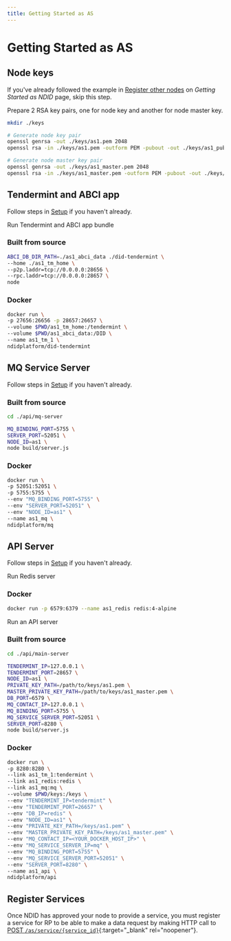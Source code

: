 ```yaml
---
title: Getting Started as AS
---
```


# Getting Started as AS

## Node keys

If you've already followed the example in [Register other nodes](/getting-started/ndid.html#register-other-nodes) on _Getting Started as NDID_ page, skip this step.

Prepare 2 RSA key pairs, one for node key and another for node master key.

```sh
mkdir ./keys

# Generate node key pair
openssl genrsa -out ./keys/as1.pem 2048
openssl rsa -in ./keys/as1.pem -outform PEM -pubout -out ./keys/as1_pub.pem

# Generate node master key pair
openssl genrsa -out ./keys/as1_master.pem 2048
openssl rsa -in ./keys/as1_master.pem -outform PEM -pubout -out ./keys/as1_master_pub.pem
```

## Tendermint and ABCI app

Follow steps in [Setup](/getting-started/setup.html#setup-more-tendermint-nodes) if you haven't already.

Run Tendermint and ABCI app bundle

### Built from source

```sh
ABCI_DB_DIR_PATH=./as1_abci_data ./did-tendermint \
--home ./as1_tm_home \
--p2p.laddr=tcp://0.0.0.0:28656 \
--rpc.laddr=tcp://0.0.0.0:28657 \
node
```

### Docker

```sh
docker run \
-p 27656:26656 -p 28657:26657 \
--volume $PWD/as1_tm_home:/tendermint \
--volume $PWD/as1_abci_data:/DID \
--name as1_tm_1 \
ndidplatform/did-tendermint
```

## MQ Service Server

Follow steps in [Setup](/getting-started/setup.html#api-server) if you haven't already.

### Built from source

```sh
cd ./api/mq-server

MQ_BINDING_PORT=5755 \
SERVER_PORT=52051 \
NODE_ID=as1 \
node build/server.js
```

### Docker

```sh
docker run \
-p 52051:52051 \
-p 5755:5755 \
--env "MQ_BINDING_PORT=5755" \
--env "SERVER_PORT=52051" \
--env "NODE_ID=as1" \
--name as1_mq \
ndidplatform/mq
```

## API Server

Follow steps in [Setup](/getting-started/setup.html#api-server) if you haven't already.

Run Redis server

### Docker

```sh
docker run -p 6579:6379 --name as1_redis redis:4-alpine
```

Run an API server

### Built from source

```sh
cd ./api/main-server

TENDERMINT_IP=127.0.0.1 \
TENDERMINT_PORT=28657 \
NODE_ID=as1 \
PRIVATE_KEY_PATH=/path/to/keys/as1.pem \
MASTER_PRIVATE_KEY_PATH=/path/to/keys/as1_master.pem \
DB_PORT=6579 \
MQ_CONTACT_IP=127.0.0.1 \
MQ_BINDING_PORT=5755 \
MQ_SERVICE_SERVER_PORT=52051 \
SERVER_PORT=8280 \
node build/server.js
```

### Docker

```sh
docker run \
-p 8280:8280 \
--link as1_tm_1:tendermint \
--link as1_redis:redis \
--link as1_mq:mq \
--volume $PWD/keys:/keys \
--env "TENDERMINT_IP=tendermint" \
--env "TENDERMINT_PORT=26657" \
--env "DB_IP=redis" \
--env "NODE_ID=as1" \
--env "PRIVATE_KEY_PATH=/keys/as1.pem" \
--env "MASTER_PRIVATE_KEY_PATH=/keys/as1_master.pem" \
--env "MQ_CONTACT_IP=<YOUR_DOCKER_HOST_IP>" \
--env "MQ_SERVICE_SERVER_IP=mq" \
--env "MQ_BINDING_PORT=5755" \
--env "MQ_SERVICE_SERVER_PORT=52051" \
--env "SERVER_PORT=8280" \
--name as1_api \
ndidplatform/api
```

## Register Services

Once NDID has approved your node to provide a service, you must register a service for RP to be able to make a data request by making HTTP call to [POST `/as/service/{service_id}`](https://app.swaggerhub.com/apis/NDID/authoritative_source_api/3.0#/default/register_service){:target="\_blank" rel="noopener"}.
